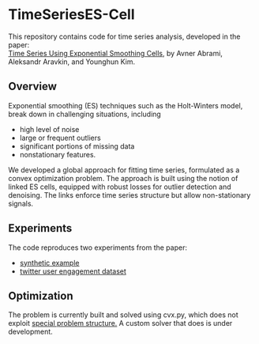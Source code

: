 # TimeSeriesES-Cell

This repository contains code for time series analysis, developed in the paper:  
[Time Series Using Exponential Smoothing Cells](https://arxiv.org/abs/1706.02829), 
by Avner Abrami, Aleksandr Aravkin, and Younghun Kim. 


## Overview
Exponential smoothing (ES) techniques such as the Holt-Winters model, break down in challenging situations, including
  * high level of noise
  * large or frequent outliers
  * significant portions of missing data
  * nonstationary features. 

We developed a global approach for fitting time series, formulated as a convex optimization problem. 
The approach is built using the notion of linked ES cells, equipped with robust losses for outlier 
detection and denoising. The links enforce time series structure but allow non-stationary signals.  


## Experiments
The code reproduces two experiments from the paper: 
* [synthetic example](https://github.com/UW-AMO/TimeSeriesES-Cell/blob/master/Illustration%20-%20Paper%20-%20Synthetic%20Example.ipynb)
* [twitter user engagement dataset](https://github.com/UW-AMO/TimeSeriesES-Cell/blob/master/Illustration%20-%20Paper%20-%20Twitter%20Data.ipynb) 

## Optimization
The problem is currently built and solved using cvx.py, which does not exploit [special problem structure.](https://arxiv.org/abs/1609.06369) A custom solver that does is under development.  
